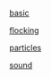 [basic](/gpgpu/basic)

[flocking](/gpgpu/flocking)

[particles](/gpgpu/particles)

[sound](/gpgpu/sound)
